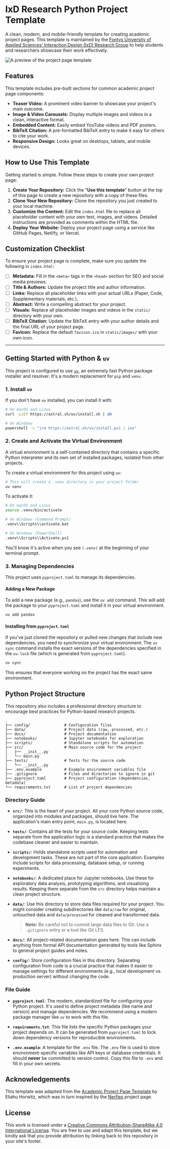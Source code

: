 # IxD Research Python Project Template

A clean, modern, and mobile-friendly template for creating academic project pages. This template is maintained by the [Fontys University of Applied Sciences' Interaction Design (IxD) Research Group](https://fontys.nl/onderzoek/ontwerpprincipes-en-technologieen-voor-een-digitale-samenleving.htm) to help students and researchers showcase their work effectively.

![A preview of the project page template](./static/images/carousel1.jpg)

## Features

This template includes pre-built sections for common academic project page components:

- **Teaser Video:** A prominent video banner to showcase your project's main outcome.
- **Image & Video Carousels:** Display multiple images and videos in a clean, interactive format.
- **Embedded Content:** Easily embed YouTube videos and PDF posters.
- **BibTeX Citation:** A pre-formatted BibTeX entry to make it easy for others to cite your work.
- **Responsive Design:** Looks great on desktops, tablets, and mobile devices.

## How to Use This Template

Getting started is simple. Follow these steps to create your own project page:

1.  **Create Your Repository:** Click the "**Use this template**" button at the top of this page to create a new repository with a copy of these files.
2.  **Clone Your New Repository:** Clone the repository you just created to your local machine.
3.  **Customize the Content:** Edit the `index.html` file to replace all placeholder content with your own text, images, and videos. Detailed instructions are provided as comments within the HTML file.
4.  **Deploy Your Website:** Deploy your project page using a service like GitHub Pages, Netlify, or Vercel.

## Customization Checklist

To ensure your project page is complete, make sure you update the following in `index.html`:

- [ ] **Metadata:** Fill in the `<meta>` tags in the `<head>` section for SEO and social media previews.
- [ ] **Title & Authors:** Update the project title and author information.
- [ ] **Links:** Replace all placeholder links with your actual URLs (Paper, Code, Supplementary materials, etc.).
- [ ] **Abstract:** Write a compelling abstract for your project.
- [ ] **Visuals:** Replace all placeholder images and videos in the `static/` directory with your own.
- [ ] **BibTeX Citation:** Update the BibTeX entry with your author details and the final URL of your project page.
- [ ] **Favicon:** Replace the default `favicon.ico` in `static/images/` with your own icon.

---

## Getting Started with Python & `uv`

This project is configured to use [`uv`](https://github.com/astral-sh/uv), an extremely fast Python package installer and resolver. It's a modern replacement for `pip` and `venv`.

### 1. Install `uv`

If you don't have `uv` installed, you can install it with:

```bash
# On macOS and Linux
curl -LsSf https://astral.sh/uv/install.sh | sh

# On Windows
powershell -c "irm https://astral.sh/uv/install.ps1 | iex"
```

### 2. Create and Activate the Virtual Environment

A virtual environment is a self-contained directory that contains a specific Python interpreter and its own set of installed packages, isolated from other projects.

To create a virtual environment for this project using `uv`:

```bash
# This will create a .venv directory in your project folder
uv venv
```

To activate it:

```bash
# On macOS and Linux
source .venv/bin/activate

# On Windows (Command Prompt)
.venv\\Scripts\\activate.bat

# On Windows (PowerShell)
.venv\\Scripts\\Activate.ps1
```

You'll know it's active when you see `(.venv)` at the beginning of your terminal prompt.

### 3. Managing Dependencies

This project uses `pyproject.toml` to manage its dependencies.

#### Adding a New Package

To add a new package (e.g., `pandas`), use the `uv add` command. This will add the package to your `pyproject.toml` and install it in your virtual environment.

```bash
uv add pandas
```

#### Installing from `pyproject.toml`

If you've just cloned the repository or pulled new changes that include new dependencies, you need to synchronize your virtual environment. The `uv sync` command installs the exact versions of the dependencies specified in the `uv.lock` file (which is generated from `pyproject.toml`).

```bash
uv sync
```

This ensures that everyone working on the project has the exact same environment.

## Python Project Structure

This repository also includes a professional directory structure to encourage best practices for Python-based research projects.

```
.
├── config/               # Configuration files
├── data/                 # Project data (raw, processed, etc.)
├── docs/                 # Project documentation
├── notebooks/            # Jupyter notebooks for exploration
├── scripts/              # Standalone scripts for automation
├── src/                  # Main source code for the project
│   ├── __init__.py
│   └── main.py
├── tests/                # Tests for the source code
│   └── __init__.py
├── .env.example          # Example environment variables file
├── .gitignore            # Files and directories to ignore in git
├── pyproject.toml        # Project configuration (dependencies, metadata)
└── requirements.txt      # List of project dependencies
```

### Directory Guide

- **`src/`**: This is the heart of your project. All your core Python source code, organized into modules and packages, should live here. The application's main entry point, `main.py`, is located here.

- **`tests/`**: Contains all the tests for your source code. Keeping tests separate from the application logic is a standard practice that makes the codebase cleaner and easier to maintain.

- **`scripts/`**: Holds standalone scripts used for automation and development tasks. These are not part of the core application. Examples include scripts for data processing, database setup, or running experiments.

- **`notebooks/`**: A dedicated place for Jupyter notebooks. Use these for exploratory data analysis, prototyping algorithms, and visualizing results. Keeping them separate from the `src` directory helps maintain a clean project structure.

- **`data/`**: Use this directory to store data files required for your project. You might consider creating subdirectories like `data/raw` for original, untouched data and `data/processed` for cleaned and transformed data.

  > **Note:** Be careful not to commit large data files to Git. Use a `.gitignore` entry or a tool like Git LFS.

- **`docs/`**: All project-related documentation goes here. This can include anything from formal API documentation generated by tools like Sphinx to general project guides and notes.

- **`config/`**: Store configuration files in this directory. Separating configuration from code is a crucial practice that makes it easier to manage settings for different environments (e.g., local development vs. production server) without changing the code.

### File Guide

- **`pyproject.toml`**: The modern, standardized file for configuring your Python project. It's used to define project metadata (like name and version) and manage dependencies. We recommend using a modern package manager like `uv` to work with this file.

- **`requirements.txt`**: This file lists the specific Python packages your project depends on. It can be generated from `pyproject.toml` to lock down dependency versions for reproducible environments.

- **`.env.example`**: A template for the `.env` file. The `.env` file is used to store environment-specific variables like API keys or database credentials. It should **never** be committed to version control. Copy this file to `.env` and fill in your own secrets.

## Acknowledgements

This template was adapted from the [Academic Project Page Template](https://github.com/eliahuhorwitz/Academic-project-page-template) by Eliahu Horwitz, which was in turn inspired by the [Nerfies](https://nerfies.github.io/) project page.

## License

This work is licensed under a [Creative Commons Attribution-ShareAlike 4.0 International License](http://creativecommons.org/licenses/by-sa/4.0/). You are free to use and adapt this template, but we kindly ask that you provide attribution by linking back to this repository in your site's footer.
